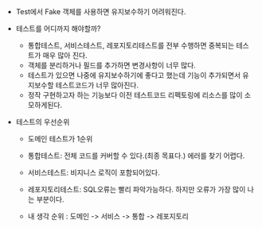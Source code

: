 - Test에서 Fake 객체를 사용하면 유지보수하기 어려워진다.

- 테스트를 어디까지 해야할까?
    - 통합테스트, 서비스테스트, 레포지토리테스트를 전부 수행하면 중복되는 테스트가 매우 많아 진다.
    - 객체를 분리하거나 필드를 추가하면 변경사항이 너무 많다.
    - 테스트가 있으면 나중에 유지보수하기에 좋다고 했는데 기능이 추가되면서 유지보수할 테스트코드가 너무 많아진다.
    - 정작 구현하고자 하는 기능보다 이전 테스트코드 리펙토링에 리소스를 많이 소모하게된다.

- 테스트의 우선순위
    - 도메인 테스트가 1순위
    - 통합테스트: 전체 코드를 커버할 수 있다.(최종 목표다.) 에러를 찾기 어렵다.
    - 서비스테스트: 비지니스 로직이 포함되어있다.
    - 레포지토리테스트: SQL오류는 빨리 파악가능하다. 하지만 오류가 가장 많이 나는 부분이다.

    - 내 생각 순위 : 도메인 -> 서비스 -> 통합 -> 레포지토리